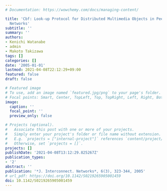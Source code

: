 ```yaml
---
# Documentation: https://wowchemy.com/docs/managing-content/

title: 'Cbf: Look-up Protocol for Distributed Multimedia Objects in Peer-to-peer Overlay
  Networks'
subtitle: ''
summary: ''
authors:
- Kenichi Watanabe
- admin
- Makoto Takizawa
tags: []
categories: []
date: '2005-01-01'
lastmod: 2021-04-08T22:12:29+09:00
featured: false
draft: false

# Featured image
# To use, add an image named `featured.jpg/png` to your page's folder.
# Focal points: Smart, Center, TopLeft, Top, TopRight, Left, Right, BottomLeft, Bottom, BottomRight.
image:
  caption: ''
  focal_point: ''
  preview_only: false

# Projects (optional).
#   Associate this post with one or more of your projects.
#   Simply enter your project's folder or file name without extension.
#   E.g. `projects = ["internal-project"]` references `content/project/deep-learning/index.md`.
#   Otherwise, set `projects = []`.
projects: []
publishDate: '2021-04-08T13:12:29.825267Z'
publication_types:
- '2'
abstract: ''
publication: '*J. Interconnect. Networks*, 6(3), 323-344, 2005'
# url_pdf: https://doi.org/10.1142/S0219265905001459
doi: 10.1142/S0219265905001459
---
```

